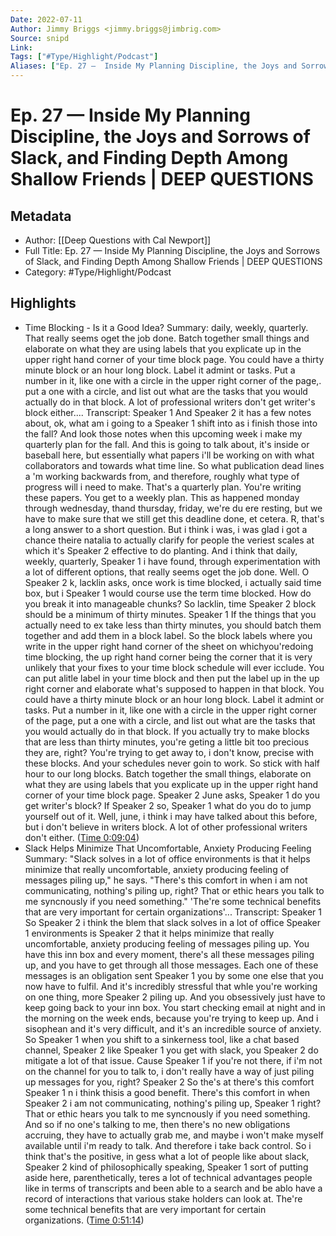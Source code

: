 ```yaml
---
Date: 2022-07-11
Author: Jimmy Briggs <jimmy.briggs@jimbrig.com>
Source: snipd
Link: 
Tags: ["#Type/Highlight/Podcast"]
Aliases: ["Ep. 27 —  Inside My Planning Discipline, the Joys and Sorrows of Slack, and Finding Depth Among Shallow Friends | DEEP QUESTIONS", "Ep. 27 —  Inside My Planning Discipline, the Joys and Sorrows of Slack, and Finding Depth Among Shallow Friends | DEEP QUESTIONS"]
---
```

# Ep. 27 —  Inside My Planning Discipline, the Joys and Sorrows of Slack, and Finding Depth Among Shallow Friends | DEEP QUESTIONS

## Metadata
- Author: [[Deep Questions with Cal Newport]]
- Full Title: Ep. 27 —  Inside My Planning Discipline, the Joys and Sorrows of Slack, and Finding Depth Among Shallow Friends | DEEP QUESTIONS
- Category: #Type/Highlight/Podcast

## Highlights
- Time Blocking - Is it a Good Idea?
  Summary:
  daily, weekly, quarterly. That really seems oget the job done. Batch together small things and elaborate on what they are using labels that you explicate up in the upper right hand corner of your time block page. You could have a thirty minute block or an hour long block. Label it admint or tasks. Put a number in it, like one with a circle in the upper right corner of the page,. put a one with a circle, and list out what are the tasks that you would actually do in that block. A lot of professional writers don't get writer's block either....
  Transcript:
  Speaker 1
  And
  Speaker 2
  it has a few notes about, ok, what am i going to a
  Speaker 1
  shift into as i finish those into the fall? And look those notes when this upcoming week i make my quarterly plan for the fall. And this is going to talk about, it's inside or baseball here, but essentially what papers i'll be working on with what collaborators and towards what time line. So what publication dead lines a 'm working backwards from, and therefore, roughly what type of progress will i need to make. That's a quarterly plan. You're writing these papers. You get to a weekly plan. This as happened monday through wednesday, thand thursday, friday, we're du ere resting, but we have to make sure that we still get this deadline done, et cetera. R, that's a long answer to a short question. But i think i was, i was glad i got a chance theire natalia to actually clarify for people the veriest scales at which it's
  Speaker 2
  effective to do planting. And i think that daily, weekly, quarterly,
  Speaker 1
  i have found, through experimentation with a lot of different options, that really seems oget the job done. Well. O
  Speaker 2
  k, lacklin asks, once work is time blocked, i actually said time box, but i
  Speaker 1
  would course use the term time blocked. How do you break it into manageable chunks? So lacklin, time
  Speaker 2
  block should be a minimum of thirty minutes.
  Speaker 1
  If the things that you actually need to ex take less than thirty minutes, you should batch them together and add them in a block label. So the block labels where you write in the upper right hand corner of the sheet on whichyou'redoing time blocking, the up right hand corner being the corner that it is very unlikely that your fixes to your time block schedule will ever icclude. You can put alitle label in your time block and then put the label up in the up right corner and elaborate what's supposed to happen in that block. You could have a thirty minute block or an hour long block. Label it admint or tasks. Put a number in it, like one with a circle in the upper right corner of the page, put a one with a circle, and list out what are the tasks that you would actually do in that block. If you actually try to make blocks that are less than thirty minutes, you're geting a little bit too precious they are, right? You're trying to get away to, i don't know, precise with these blocks. And your schedules never goin to work. So stick with half hour to our long blocks. Batch together the small things, elaborate on what they are using labels that you explicate up in the upper right hand corner of your time block page.
  Speaker 2
  June asks,
  Speaker 1
  do you get writer's block? If
  Speaker 2
  so,
  Speaker 1
  what do you do to jump yourself out of it. Well, june, i think i may have talked about this before, but i don't believe in writers block. A lot of other professional writers don't either. ([Time 0:09:04](https://share.snipd.com/snip/8fb66dbc-9b9e-4cc0-8ab9-285ef6bfcab8))
- Slack Helps Minimize That Uncomfortable, Anxiety Producing Feeling
  Summary:
  "Slack solves in a lot of office environments is that it helps minimize that really uncomfortable, anxiety producing feeling of messages piling up," he says. "There's this comfort in when i am not communicating, nothing's piling up, right? That or ethic hears you talk to me syncnously if you need something." 'The're some technical benefits that are very important for certain organizations'...
  Transcript:
  Speaker 1
  So
  Speaker 2
  i think the blem that slack solves in a lot of office
  Speaker 1
  environments is
  Speaker 2
  that it helps minimize that really uncomfortable, anxiety producing feeling of messages piling up. You have this inn box and every moment, there's all these messages piling up, and you have to get through all those messages. Each one of these messages is an obligation sent
  Speaker 1
  you by some one else that you now have to fulfil. And it's incredibly stressful that whle you're working on one thing, more
  Speaker 2
  piling up. And you obsessively just have to keep going back to your inn box. You start checking email at night and in the morning on the week ends, because you're trying to keep up. And i sisophean and it's very difficult, and it's an incredible source of anxiety. So
  Speaker 1
  when you shift to a sinkerness tool, like a chat based channel,
  Speaker 2
  like
  Speaker 1
  you get with slack, you
  Speaker 2
  do mitigate a lot of that issue. Cause
  Speaker 1
  if you're not there, if i'm not on the channel for you to talk to, i don't really have a way of just piling up messages for you, right?
  Speaker 2
  So the's at there's this comfort
  Speaker 1
  n i think thisis a good benefit. There's this comfort in when
  Speaker 2
  i am not communicating, nothing's piling up,
  Speaker 1
  right? That or ethic hears you talk to me syncnously if you need something. And so if no one's talking to me, then there's no new obligations accruing, they have to actually grab me, and maybe i won't make myself available until i'm ready to talk. And therefore i take back control. So i think that's the positive, in gess what a lot of people like about slack,
  Speaker 2
  kind of philosophically speaking,
  Speaker 1
  sort of putting aside here, parenthetically, teres a lot of technical advantages people like in terms of transcripts and been able to a search and be ablo have a record of interactions that various stake holders can look at. The're some technical benefits that are very important for certain organizations. ([Time 0:51:14](https://share.snipd.com/snip/1f140cc4-7e13-446f-98ba-713964a953c0))
